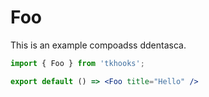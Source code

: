 # Foo

This is an example compoadss ddentasca.

```jsx
import { Foo } from 'tkhooks';

export default () => <Foo title="Hello" />
```
